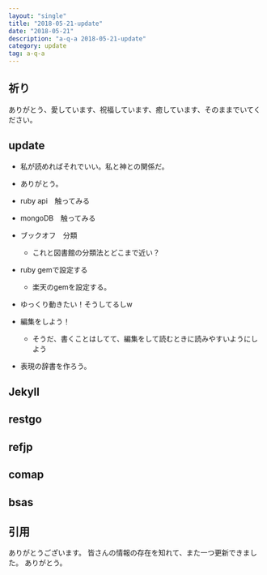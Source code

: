 ```yaml
---
layout: "single"
title: "2018-05-21-update"
date: "2018-05-21"
description: "a-q-a 2018-05-21-update"
category: update
tag: a-q-a
---
```

## 祈り
ありがとう、愛しています、祝福しています、癒しています、そのままでいてください。

## update
- 私が読めればそれでいい。私と神との関係だ。
- ありがとう。

- ruby api　触ってみる
- mongoDB　触ってみる

- ブックオフ　分類
  - これと図書館の分類法とどこまで近い？

- ruby gemで設定する
  - 楽天のgemを設定する。
- ゆっくり動きたい！そうしてるしw

- 編集をしよう！
  - そうだ、書くことはしてて、編集をして読むときに読みやすいようにしよう
- 表現の辞書を作ろう。

## Jekyll
## restgo
## refjp
## comap
## bsas

## 引用
ありがとうございます。
皆さんの情報の存在を知れて、また一つ更新できました。
ありがとう。
